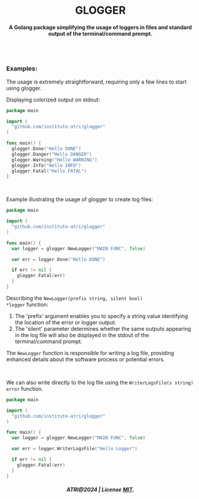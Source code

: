 <h1 align="center">GLOGGER</h1>
<h4 align="center">A Golang package simplifying the usage of loggers in files and standard output of the terminal/command prompt.</h4>
<br>
<br>

<h3>Examples:</h3>
The usage is extremely straightforward, requiring only a few lines to start using glogger.

<br>

<p>Displaying colorized output on stdout:</p>

```go
package main

import (
  "github.com/institute-atri/glogger"
)

func main() {
  glogger.Done("Hello DONE")
  glogger.Danger("Hello DANGER")
  glogger.Warning("Hello WARNING")
  glogger.Info("Hello INFO")
  glogger.Fatal("Hello FATAL")
}
```
<br>
<p>Example illustrating the usage of glogger to create log files:</p>

```go
package main

import (
  "github.com/institute-atri/glogger"
)

func main() {
  var logger = glogger.NewLogger("MAIN FUNC", false)

  var err = logger.Done("Hello DONE")

  if err != nil {
    glogger.Fatal(err)
  }
}
```

Describing the <code>NewLogger(prefix string, silent bool) *logger</code> function:

1. The 'prefix' argument enables you to specify a string value identifying the location of the error or logger output.
2. The 'silent' parameter determines whether the same outputs appearing in the log file will also be displayed in the stdout of the terminal/command prompt.

<p>The <code>NewLogger</code> function is responsible for writing a log file, providing enhanced details about the software process or potential errors.</p>

<br>

<p>We can also write directly to the log file using the <code>WriterLogsFile(s string) error</code> function.</p>

```go
package main

import (
  "github.com/institute-atri/glogger"
)

func main() {
  var logger = glogger.NewLogger("MAIN FUNC", false)

  var err = logger.WriterLogsFile("Hello Logger")

  if err != nil {
    glogger.Fatal(err)
  }
}
```
<h5 align="center">ATRI@2024 | License <a href="https://github.com/institute-atri/glogger/blob/main/LICENSE">MIT</a>.</h5>